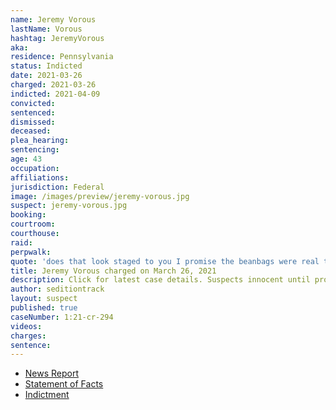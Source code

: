 ```yaml
---
name: Jeremy Vorous
lastName: Vorous
hashtag: JeremyVorous
aka:
residence: Pennsylvania
status: Indicted
date: 2021-03-26
charged: 2021-03-26
indicted: 2021-04-09
convicted: 
sentenced: 
dismissed: 
deceased:
plea_hearing:
sentencing:
age: 43
occupation:
affiliations:
jurisdiction: Federal
image: /images/preview/jeremy-vorous.jpg
suspect: jeremy-vorous.jpg
booking:
courtroom:
courthouse:
raid:
perpwalk:
quote: 'does that look staged to you I promise the beanbags were real the mase [sic] is still burning on me aft a shower and 6 hrs, the gas was real the flash grenades were also real the dead girl was 10ft from me'
title: Jeremy Vorous charged on March 26, 2021
description: Click for latest case details. Suspects innocent until proven guilty.
author: seditiontrack
layout: suspect
published: true
caseNumber: 1:21-cr-294
videos:
charges:
sentence:
---
```

- [News Report](https://www.post-gazette.com/news/crime-courts/2021/03/26/Crawford-County-man-indicted-in-jan-6-Capitol-riot-jeremy-vorous/stories/202103260127)
- [Statement of Facts](https://www.justice.gov/usao-dc/case-multi-defendant/file/1384416/download)
- [Indictment](https://www.justice.gov/usao-dc/case-multi-defendant/file/1393026/download)
